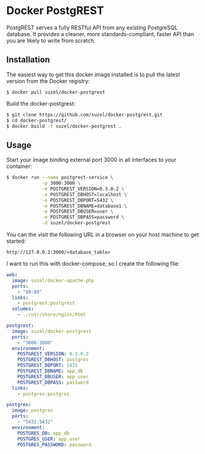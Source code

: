 # Docker PostgREST

PostgREST serves a fully RESTful API from any existing PostgreSQL database.
It provides a cleaner, more standards-compliant, faster API than you are likely to write from scratch.

## Installation

The easiest way to get this docker image installed is to pull the latest version from the Docker registry:

```
$ docker pull suzel/docker-postgrest
```

Build the docker-postgrest:

```sh
$ git clone https://github.com/suzel/docker-postgrest.git
$ cd docker-postgrest/
$ docker build -t suzel/docker-postgrest .
```

## Usage

Start your image binding external port 3000 in all interfaces to your container:

```sh
$ docker run --name postgrest-service \
             -p 3000:3000 \
             -e POSTGREST_VERSION=0.3.0.2 \
             -e POSTGREST_DBHOST=localhost \
             -e POSTGREST_DBPORT=5432 \
             -e POSTGREST_DBNAME=database1 \
             -e POSTGREST_DBUSER=user \
             -e POSTGREST_DBPASS=password \
             -d suzel/docker-postgrest
```

You can the visit the following URL in a browser on your host machine to get started:

```
http://127.0.0.1:3000/<database_table>
```

I want to run this with docker-compose, so I create the following file:

```yml
web:
  image: suzel/docker-apache-php
  ports:
    - "80:80"
  links:
    - postgrest:postgrest
  volumes:
    - .:/usr/share/nginx/html

postgrest:
  image: suzel/docker-postgrest
  ports:
    - "3000:3000"
  environment:
    POSTGREST_VERSION: 0.3.0.2
    POSTGREST_DBHOST: postgres
    POSTGREST_DBPORT: 5432
    POSTGREST_DBNAME: app_db
    POSTGREST_DBUSER: app_user
    POSTGREST_DBPASS: password
  links:
    - postgres:postgres

postgres:
  image: postgres
  ports:
    - "5432:5432"
  environment:
    POSTGRES_DB: app_db
    POSTGRES_USER: app_user
    POSTGRES_PASSWORD: password
```